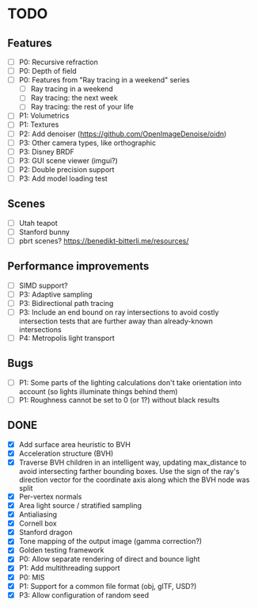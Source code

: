 # TODO

## Features
- [ ] P0: Recursive refraction
- [ ] P0: Depth of field
- [ ] P0: Features from "Ray tracing in a weekend" series
  - [ ] Ray tracing in a weekend
  - [ ] Ray tracing: the next week
  - [ ] Ray tracing: the rest of your life
- [ ] P1: Volumetrics
- [ ] P1: Textures
- [ ] P2: Add denoiser (https://github.com/OpenImageDenoise/oidn)
- [ ] P3: Other camera types, like orthographic
- [ ] P3: Disney BRDF
- [ ] P3: GUI scene viewer (imgui?)
- [ ] P2: Double precision support
- [ ] P3: Add model loading test

## Scenes
- [ ] Utah teapot
- [ ] Stanford bunny
- [ ] pbrt scenes? https://benedikt-bitterli.me/resources/

## Performance improvements
- [ ] SIMD support?
- [ ] P3: Adaptive sampling
- [ ] P3: Bidirectional path tracing
- [ ] P3: Include an end bound on ray intersections to avoid costly intersection
      tests that are further away than already-known intersections
- [ ] P4: Metropolis light transport

## Bugs
- [ ] P1: Some parts of the lighting calculations don't take orientation into
      account (so lights illuminate things behind them)
- [ ] P1: Roughness cannot be set to 0 (or 1?) without black results

## DONE
- [x] Add surface area heuristic to BVH
- [x] Acceleration structure (BVH)
- [x] Traverse BVH children in an intelligent way, updating max_distance to
      avoid intersecting farther bounding boxes. Use the sign of the ray's
      direction vector for the coordinate axis along which the BVH node was
      split
- [x] Per-vertex normals
- [x] Area light source / stratified sampling
- [x] Antialiasing
- [x] Cornell box
- [x] Stanford dragon
- [x] Tone mapping of the output image (gamma correction?)
- [x] Golden testing framework
- [x] P0: Allow separate rendering of direct and bounce light
- [x] P1: Add multithreading support
- [x] P0: MIS
- [x] P1: Support for a common file format (obj, glTF, USD?)
- [x] P3: Allow configuration of random seed
